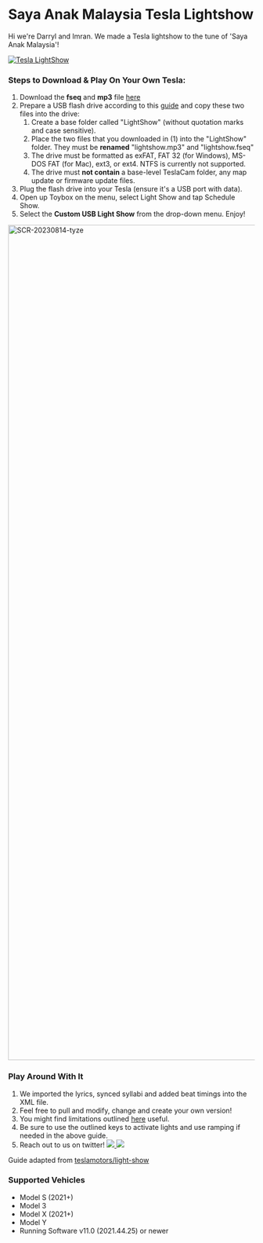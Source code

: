 # **Saya Anak Malaysia Tesla Lightshow**

Hi we're Darryl and Imran. We made a Tesla lightshow to the tune of 'Saya Anak Malaysia'!

[![Tesla LightShow](https://img.youtube.com/vi/npp_9i5JH9o/0.jpg)](https://www.youtube.com/watch?v=npp_9i5JH9o)

### Steps to Download & Play On Your Own Tesla:
1. Download the **fseq** and **mp3** file [here](tesla_xlights_show_folder/lightshow_Saya_Anak_Malaysia)
2. Prepare a USB flash drive according to this [guide](https://github.com/teslamotors/light-show#usb-flash-drive-requirements) and copy these two files into the drive:
     1. Create a base folder called "LightShow" (without quotation marks and case sensitive).
     2. Place the two files that you downloaded in (1) into the "LightShow" folder. They must be **renamed** "lightshow.mp3" and "lightshow.fseq"
     3. The drive must be formatted as exFAT, FAT 32 (for Windows), MS-DOS FAT (for Mac), ext3, or ext4. NTFS is currently not supported.
     4. The drive must **not contain** a base-level TeslaCam folder, any map update or firmware update files.
4. Plug the flash drive into your Tesla (ensure it's a USB port with data).
5. Open up Toybox on the menu, select Light Show and tap Schedule Show.
6. Select the **Custom USB Light Show** from the drop-down menu. Enjoy!

<img width="1702" alt="SCR-20230814-tyze" src="https://github.com/imranidz/tesla-merdeka-lightshow/assets/66912044/8f3ef453-a1ad-4093-8b59-dd57d99237d4">

### Play Around With It
1. We imported the lyrics, synced syllabi and added beat timings into the XML file.
2. Feel free to pull and modify, change and create your own version!
3. You might find limitations outlined [here](https://github.com/teslamotors/light-show) useful.
4. Be sure to use the outlined keys to activate lights and use ramping if needed in the above guide.
5. Reach out to us on twitter!
<a href="https://twitter.com/xCapDF" ><img src="https://img.shields.io/twitter/follow/xCapDF.svg?style=social" /> </a>
<a href="https://twitter.com/imranidz" ><img src="https://img.shields.io/twitter/follow/imranidz.svg?style=social" /> </a>

Guide adapted from [teslamotors/light-show](https://github.com/teslamotors/light-show)

### Supported Vehicles
- Model S (2021+)
- Model 3
- Model X (2021+)
- Model Y
- Running Software v11.0 (2021.44.25) or newer
